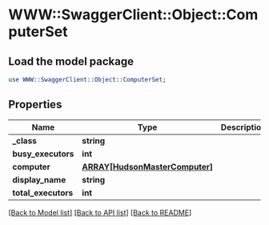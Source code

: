# WWW::SwaggerClient::Object::ComputerSet

## Load the model package
```perl
use WWW::SwaggerClient::Object::ComputerSet;
```

## Properties
Name | Type | Description | Notes
------------ | ------------- | ------------- | -------------
**_class** | **string** |  | [optional] 
**busy_executors** | **int** |  | [optional] 
**computer** | [**ARRAY[HudsonMasterComputer]**](HudsonMasterComputer.md) |  | [optional] 
**display_name** | **string** |  | [optional] 
**total_executors** | **int** |  | [optional] 

[[Back to Model list]](../README.md#documentation-for-models) [[Back to API list]](../README.md#documentation-for-api-endpoints) [[Back to README]](../README.md)


